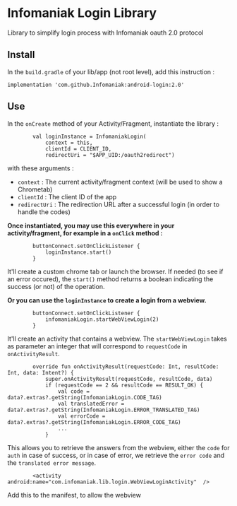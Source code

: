 # Infomaniak Login Library

Library to simplify login process with Infomaniak oauth 2.0 protocol

## Install

In the `build.gradle` of your lib/app (not root level), add this instruction :
```
implementation 'com.github.Infomaniak:android-login:2.0'
```

## Use

In the `onCreate` method of your Activity/Fragment, instantiate the library :
```
		val loginInstance = InfomaniakLogin(
			context = this,
			clientId = CLIENT_ID,
			redirectUri = "$APP_UID:/oauth2redirect")
```

with these arguments :
- `context` : The current activity/fragment context (will be used to show a Chrometab)
- `clientId` : The client ID of the app
- `redirectUri` : The redirection URL after a successful login (in order to handle the codes)

**Once instantiated, you may use this everywhere in your activity/fragment, for example in a `onClick` method :**

```
		buttonConnect.setOnClickListener {
			loginInstance.start()
		}
```

It'll create a custom chrome tab or launch the browser.
If needed (to see if an error occured), the `start()` method returns a boolean indicating the success (or not) of the operation.


**Or you can use the `loginInstance` to create a login from a webview.**

```
		buttonConnect.setOnClickListener {
			infomaniakLogin.startWebViewLogin(2)
		}
```

It'll create an activity that contains a webview. The `startWebViewLogin` takes as parameter an integer that will correspond to `requestCode` in `onActivityResult`.


```
		override fun onActivityResult(requestCode: Int, resultCode: Int, data: Intent?) {
			super.onActivityResult(requestCode, resultCode, data)
			if (requestCode == 2 && resultCode == RESULT_OK) {
				val code = data?.extras?.getString(InfomaniakLogin.CODE_TAG)
				val translatedError = data?.extras?.getString(InfomaniakLogin.ERROR_TRANSLATED_TAG)
				val errorCode = data?.extras?.getString(InfomaniakLogin.ERROR_CODE_TAG)
				...
			}
```

This allows you to retrieve the answers from the webview, either the `code` for `auth` in case of success, or in case of error, we retrieve the `error code` and the `translated error message`.


```
		<activity android:name="com.infomaniak.lib.login.WebViewLoginActivity"  />
```
Add this to the manifest, to allow the webview